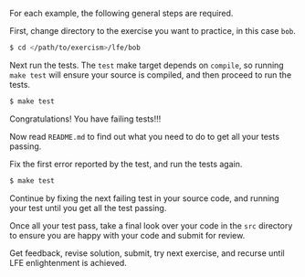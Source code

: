 For each example, the following general steps are required.

First, change directory to the exercise you want to practice, in
this case `bob`.

```bash
$ cd </path/to/exercism>/lfe/bob
```

Next run the tests.  The `test` make target depends on `compile`,
so running `make test` will ensure your source is compiled,
 and then proceed to run the tests.


```bash
$ make test
```

Congratulations! You have failing tests!!!

Now read `README.md` to find out what you need to do to get all
your tests passing.


Fix the first error reported by the test, and run the tests again.

```bash
$ make test
```

Continue by fixing the next failing test in your source code, and
running your test until you get all the test passing.

Once all your test pass, take a final look over your code in the `src`
directory to ensure you are happy with your code and submit for review.

Get feedback, revise solution, submit, try next exercise, and recurse
until LFE enlightenment is achieved.

